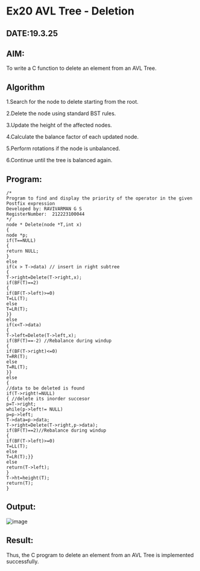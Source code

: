 # Ex20 AVL Tree - Deletion
## DATE:19.3.25
## AIM:
To write a C function to delete an element from an AVL Tree.
## Algorithm
1.Search for the node to delete starting from the root.

2.Delete the node using standard BST rules.

3.Update the height of the affected nodes.

4.Calculate the balance factor of each updated node.

5.Perform rotations if the node is unbalanced.

6.Continue until the tree is balanced again. 

## Program:
```
/*
Program to find and display the priority of the operator in the given Postfix expression
Developed by: RAVIVARMAN G S
RegisterNumber:  212223100044
*/
node * Delete(node *T,int x) 
{ 
node *p; 
if(T==NULL) 
{ 
return NULL; 
} 
else 
if(x > T->data) // insert in right subtree 
{ 
T->right=Delete(T->right,x); 
if(BF(T)==2) 
{ 
if(BF(T->left)>=0) 
T=LL(T); 
else 
T=LR(T); 
}} 
else 
if(x<T->data) 
{ 
T->left=Delete(T->left,x); 
if(BF(T)==-2) //Rebalance during windup 
{ 
if(BF(T->right)<=0) 
T=RR(T); 
else 
T=RL(T); 
}} 
else
{ 
//data to be deleted is found 
if(T->right!=NULL) 
{ //delete its inorder succesor 
p=T->right; 
while(p->left!= NULL) 
p=p->left; 
T->data=p->data; 
T->right=Delete(T->right,p->data); 
if(BF(T)==2)//Rebalance during windup 
{ 
if(BF(T->left)>=0) 
T=LL(T); 
else 
T=LR(T);}} 
else 
return(T->left); 
} 
T->ht=height(T); 
return(T); 
} 

```

## Output:

![image](https://github.com/user-attachments/assets/4ff220ac-1104-429f-971c-38b7ce5d3769)


## Result:
Thus, the C program to delete an element from an AVL Tree is implemented successfully.
